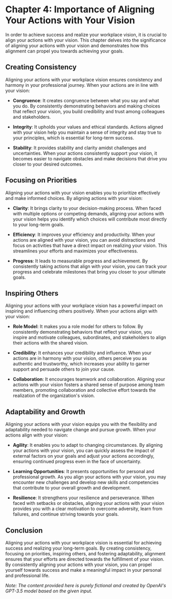 Chapter 4: Importance of Aligning Your Actions with Your Vision
===============================================================

In order to achieve success and realize your workplace vision, it is crucial to align your actions with your vision. This chapter delves into the significance of aligning your actions with your vision and demonstrates how this alignment can propel you towards achieving your goals.

**Creating Consistency**
------------------------

Aligning your actions with your workplace vision ensures consistency and harmony in your professional journey. When your actions are in line with your vision:

* **Congruence**: It creates congruence between what you say and what you do. By consistently demonstrating behaviors and making choices that reflect your vision, you build credibility and trust among colleagues and stakeholders.

* **Integrity**: It upholds your values and ethical standards. Actions aligned with your vision help you maintain a sense of integrity and stay true to your principles, which is essential for long-term success.

* **Stability**: It provides stability and clarity amidst challenges and uncertainties. When your actions consistently support your vision, it becomes easier to navigate obstacles and make decisions that drive you closer to your desired outcomes.

**Focusing on Priorities**
--------------------------

Aligning your actions with your vision enables you to prioritize effectively and make informed choices. By aligning actions with your vision:

* **Clarity**: It brings clarity to your decision-making process. When faced with multiple options or competing demands, aligning your actions with your vision helps you identify which choices will contribute most directly to your long-term goals.

* **Efficiency**: It improves your efficiency and productivity. When your actions are aligned with your vision, you can avoid distractions and focus on activities that have a direct impact on realizing your vision. This streamlines your efforts and maximizes your effectiveness.

* **Progress**: It leads to measurable progress and achievement. By consistently taking actions that align with your vision, you can track your progress and celebrate milestones that bring you closer to your ultimate goals.

**Inspiring Others**
--------------------

Aligning your actions with your workplace vision has a powerful impact on inspiring and influencing others positively. When your actions align with your vision:

* **Role Model**: It makes you a role model for others to follow. By consistently demonstrating behaviors that reflect your vision, you inspire and motivate colleagues, subordinates, and stakeholders to align their actions with the shared vision.

* **Credibility**: It enhances your credibility and influence. When your actions are in harmony with your vision, others perceive you as authentic and trustworthy, which increases your ability to garner support and persuade others to join your cause.

* **Collaboration**: It encourages teamwork and collaboration. Aligning your actions with your vision fosters a shared sense of purpose among team members, promoting collaboration and collective effort towards the realization of the organization's vision.

**Adaptability and Growth**
---------------------------

Aligning your actions with your vision equips you with the flexibility and adaptability needed to navigate change and pursue growth. When your actions align with your vision:

* **Agility**: It enables you to adapt to changing circumstances. By aligning your actions with your vision, you can quickly assess the impact of external factors on your goals and adjust your actions accordingly, ensuring continued progress even in the face of uncertainty.

* **Learning Opportunities**: It presents opportunities for personal and professional growth. As you align your actions with your vision, you may encounter new challenges and develop new skills and competencies that contribute to your overall growth and development.

* **Resilience**: It strengthens your resilience and perseverance. When faced with setbacks or obstacles, aligning your actions with your vision provides you with a clear motivation to overcome adversity, learn from failures, and continue striving towards your goals.

**Conclusion**
--------------

Aligning your actions with your workplace vision is essential for achieving success and realizing your long-term goals. By creating consistency, focusing on priorities, inspiring others, and fostering adaptability, alignment ensures that your efforts are directed towards the fulfillment of your vision. By consistently aligning your actions with your vision, you can propel yourself towards success and make a meaningful impact in your personal and professional life.

*Note: The content provided here is purely fictional and created by OpenAI's GPT-3.5 model based on the given input.*
